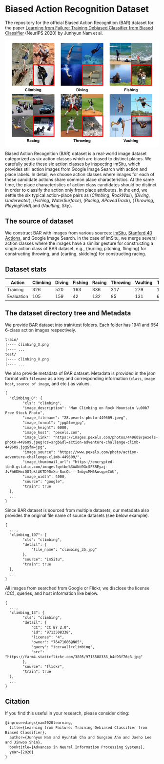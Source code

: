 # Biased Action Recognition Dataset
The repository for the official Biased Action Recognition (BAR) dataset for the paper [Learning from Failure: Training Debiased Classifier from Biased Classifier](https://arxiv.org/pdf/2007.02561.pdf) (NeurIPS 2020) by Junhyun Nam et al. 

<img align="center" src="assets/tiled.png" width="650">
  

Biased Action Recognition (BAR) dataset is a real-world image dataset categorized as six action classes which are biased to distinct places. We carefully settle these six action classes by inspecting [imSitu](http://imsitu.org/), which provides still action images from Google Image Search with action and place labels. In detail, we choose action classes where images for each of these candidate actions share common place characteristics. At the same time, the place characteristics of action class candidates should be distinct in order to classify the action only from place attributes. In the end, we settle the six typical action-place pairs as (*Climbing*, *RockWall*), (*Diving*, *Underwater*), (*Fishing*, *WaterSurface*), (*Racing*, *APavedTrack*), (*Throwing*, *PlayingField*),and (*Vaulting*, *Sky*).

## The source of dataset
We construct BAR with images from various sources: [imSitu](http://imsitu.org/), [Stanford 40 Actions](http://vision.stanford.edu/Datasets/40actions.html), and Google Image Search. In the case of imSitu, we merge several action classes where the images have a similar gesture for constructing a single action class of BAR dataset, e.g., {hurling, pitching, flinging} for constructing throwing, and {carting, skidding} for constructing racing.

## Dataset stats


| Action     | Climbing | Diving | Fishing | Racing | Throwing | Vaulting | Total |
|------------|----------|--------|---------|--------|----------|----------|-------|
| Training   | 326      | 520    | 163     | 336    | 317      | 279      | 1941  |
| Evaluation | 105      | 159    | 42      | 132    | 85       | 131      | 654   |


## The dataset directory tree and Metadata
We provide BAR dataset into train/test folders. Each folder has 1941 and 654 6-class action images respectively. 
```
train/
|---- climbing_X.png
|---- ...
test/
|---- climbing_X.png
|---- ...
```

We also provide metadata of BAR dataset. Metadata is provided in the json format with `filename` as a key and corresponding information (`class`, `image host`, `source of image`, and etc.) as values.
```
{
  "climbing_0": {
        "cls": "climbing",
        "image_description": "Man Climbing on Rock Mountain \u00b7 Free Stock Photo",
        "image_filename": "28.pexels-photo-449609.jpeg",
        "image_format": "jpg&fm=jpg",
        "image_height": 6000,
        "image_host": "pexels.com",
        "image_link": "https://images.pexels.com/photos/449609/pexels-photo-449609.jpeg?cs=srgb&dl=action-adventure-challenge-climb-449609.jpg&fm=jpg",
        "image_source": "https://www.pexels.com/photo/action-adventure-challenge-climb-449609/",
        "image_thumbnail_url": "https://encrypted-tbn0.gstatic.com/images?q=tbn%3AANd9GcSFSREyaj-JvFh6DHmiQUIpklAKTD9DmXu-8xcQL---ImbyxMM6&usqp=CAU",
        "image_width": 4000,
        "source": "google",
        "train": true
  },
  ...
}
```
Since BAR dataset is sourced from multiple datasets, our metadata also provides the original file name of source datasets (see below example).
```
{
  ...,
  "climbing_107": {
        "cls": "climbing",
        "detail": {
            "file_name": "climbing_35.jpg"
        },
        "source": "imSitu",
        "train": true
  },
  ...
}
```
All images from searched from Google or Flickr, we disclose the license (CC), queries, and host information like below.
```
{
  ...,
  "climbing_13": {
        "cls": "climbing",
        "detail": {
            "CC": "CC BY 2.0",
            "id": "9713508338",
            "license": "4",
            "owner": "76471686@N05",
            "query": "ice+wall+climbing",
            "src": "https://farm4.staticflickr.com/3805/9713508338_b4d93f76e8.jpg"
        },
        "source": "flickr",
        "train": true
  },
  ...
}
```

## Citation
If you find this useful in your research, please consider citing:
```
@inproceedings{nam2020learning,
  title={Learning from Failure: Training Debiased Classifier from Biased Classifier},
  author={Junhyun Nam and Hyuntak Cha and Sungsoo Ahn and Jaeho Lee and Jinwoo Shin},
  booktitle={Advances in Neural Information Processing Systems},
  year={2020}
}
```
